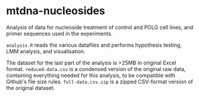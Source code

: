 # mtdna-nucleosides

Analysis of data for nucleoside treatment of control and POLG cell lines, and primer sequences used in the experiments.

`analysis.R` reads the various datafiles and performs hypothesis testing, LMM analysis, and visualisation.

The dataset for the last part of the analysis is >25MB in original Excel format. `reduced-data.csv` is a condensed version of the original raw data, containing everything needed for this analysis, to be compatible with Github's file size rules. `full-data.csv.zip` is a zipped CSV-format version of the original dataset.
